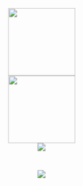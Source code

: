 <div align="center">
    <img height="137px" src="https://github-readme-stats.vercel.app/api?username=heqifan&hide_title=true&hide_border=true&show_icons=trueline_height=21&text_color=000&icon_color=000&bg_color=0,ea6161,ffc64d,fffc4d,52fa5a&theme=graywhite" />
</div>
<div align="center">
    <img height="137px" src="https://github-readme-stats.vercel.app/api?username=heqifan&hide_title=true&hide_border=true&show_icons=trueline_height=21&text_color=000&icon_color=000&bg_color=0,ea6161,ffc64d,fffc4d,52fa5a&theme=graywhite" />
</div>
<div align="center"><img src="https://cdn.jsdelivr.net/gh/heqifan/heqifan/assets/github-contribution-grid-snake.svg" /></div>
<h1 align="center">
    <img src="https://readme-typing-svg.herokuapp.com/?lines=Hello%2C%20World!;Rookie祝您今天愉快!&center=true&size=27">
</h1>
